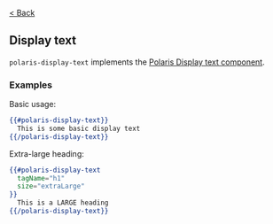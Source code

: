 [< Back](../README.md)

## Display text

`polaris-display-text` implements the [Polaris Display text component](https://polaris.shopify.com/components/titles-and-text/display-text).

### Examples

Basic usage:

```hbs
{{#polaris-display-text}}
  This is some basic display text
{{/polaris-display-text}}
```

Extra-large heading:

```hbs
{{#polaris-display-text
  tagName="h1"
  size="extraLarge"
}}
  This is a LARGE heading
{{/polaris-display-text}}
```
